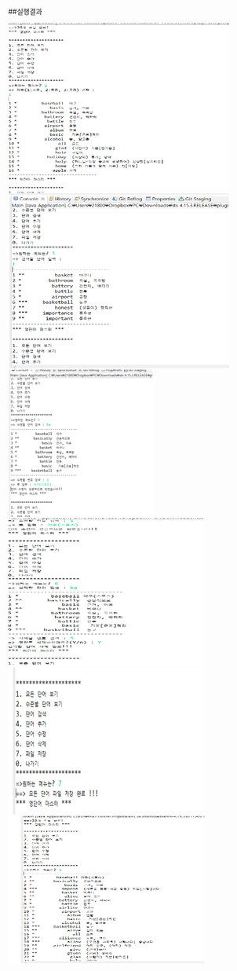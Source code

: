 ##실행결과

<img src="https://github.com/ark1210/Wordproject1/blob/main/Screenshot/%EC%88%98%EC%A4%80%EB%B3%84%EB%8B%A8%EC%96%B4%EB%B3%B4%EA%B8%B0.PNG?raw=true" width="450" height="350"/>

<img src="https://github.com/ark1210/Wordproject1/blob/main/Screenshot/%EB%8B%A8%EC%96%B4%EA%B2%80%EC%83%89.PNG?raw=true" width="450" height="350"/>

<img src="https://github.com/ark1210/Wordproject1/blob/main/Screenshot/%EB%8B%A8%EC%96%B4%EC%88%98%EC%A0%95.PNG?raw=true" height="300"/>

<img src="https://github.com/ark1210/Wordproject1/blob/main/Screenshot/%EB%8B%A8%EC%96%B4%EC%82%AD%EC%A0%9C.PNG?raw=true" width="400" height="300"/>

<img src="https://github.com/ark1210/Wordproject1/blob/main/Screenshot/%ED%8C%8C%EC%9D%BC%EC%A0%80%EC%9E%A5.PNG?raw=true" width="400" height="300"/>

<img src="https://github.com/ark1210/Wordproject1/blob/main/Screenshot/%ED%8C%8C%EC%9D%BC%EC%A0%80%EC%9E%A5%ED%9B%84%20%EB%8B%A8%EC%96%B433%EA%B0%9C.PNG?raw=true" width="400" height="300"/>

